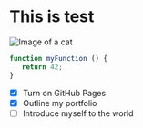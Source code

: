 # This is test
![Image of a cat](https://hips.hearstapps.com/hmg-prod/images/cute-cat-photos-1593441022.jpg?crop=1.00xw:0.753xh;0,0.153xh&resize=1200:*)

```js
function myFunction () {
   return 42;
}
```
- [x] Turn on GitHub Pages
- [x] Outline my portfolio
- [ ] Introduce myself to the world

